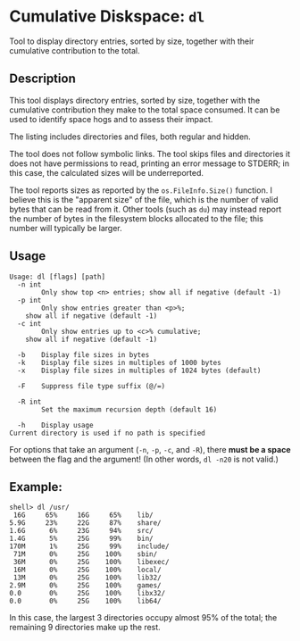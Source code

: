 # Cumulative Diskspace: `dl`

Tool to display directory entries, sorted by size, together with their 
cumulative contribution to the total. 


## Description

This tool displays directory entries, sorted by size, together with the
cumulative contribution they make to the total space consumed. It can
be used to identify space hogs and to assess their impact.

The listing includes directories and files, both regular and hidden.

The tool does not follow symbolic links. The tool skips files and
directories it does not have permissions to read, printing an error
message to STDERR; in this case, the calculated sizes will be
underreported.

The tool reports sizes as reported by the `os.FileInfo.Size()`
function. I believe this is the "apparent size" of the file,
which is the number of valid bytes that can be read from it.
Other tools (such as `du`) may instead report the number of
bytes in the filesystem blocks allocated to the file; this
number will typically be larger.


## Usage 

```
Usage: dl [flags] [path]
  -n int
        Only show top <n> entries; show all if negative (default -1)
  -p int
        Only show entries greater than <p>%;
	show all if negative (default -1)
  -c int
        Only show entries up to <c>% cumulative;
	show all if negative (default -1)
	
  -b    Display file sizes in bytes
  -k    Display file sizes in multiples of 1000 bytes
  -x    Display file sizes in multiples of 1024 bytes (default)

  -F    Suppress file type suffix (@/=)

  -R int
        Set the maximum recursion depth (default 16)

  -h    Display usage
Current directory is used if no path is specified
```

For options that take an argument (`-n`, `-p`, `-c`, and `-R`),
there **must be a space** between the flag and the argument! (In other
words, `dl -n20` is not valid.)


## Example:

```
shell> dl /usr/
 16G     65%     16G     65%    lib/
5.9G     23%     22G     87%    share/
1.6G      6%     23G     94%    src/
1.4G      5%     25G     99%    bin/
170M      1%     25G     99%    include/
 71M      0%     25G    100%    sbin/
 36M      0%     25G    100%    libexec/
 16M      0%     25G    100%    local/
 13M      0%     25G    100%    lib32/
2.9M      0%     25G    100%    games/
0.0       0%     25G    100%    libx32/
0.0       0%     25G    100%    lib64/
```

In this case, the largest 3 directories occupy almost 95% of the
total; the remaining 9 directories make up the rest.
